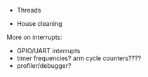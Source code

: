  - Threads
 
 
 - House cleaning 
  
More on interrupts:
 - GPIO/UART interrupts
 - timer frequencies? arm cycle counters????
 - profiler/debugger?
